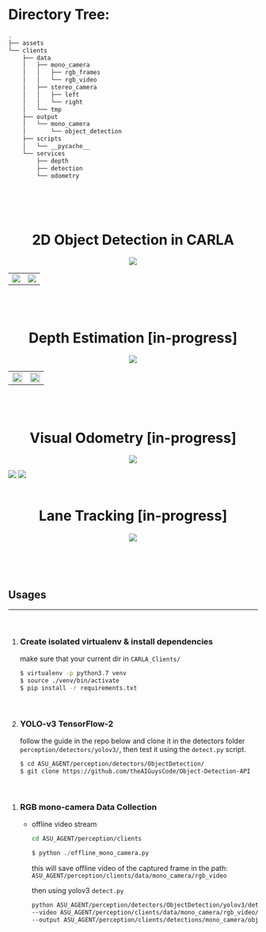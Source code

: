 
# Directory Tree:
```bash
.
├── assets
└── clients
    ├── data
    │   ├── mono_camera
    │   │   ├── rgb_frames
    │   │   └── rgb_video
    │   ├── stereo_camera
    │   │   ├── left
    │   │   └── right
    │   └── tmp
    ├── output
    │   └── mono_camera
    │       └── object_detection
    ├── scripts
    │   └── __pycache__
    └── services
        ├── depth
        ├── detection
        └── odometry
```
<br><br><br>

<h1 align="center">2D Object Detection in CARLA</h1>

<p align="center">
    <img src="./assets/doutput1.gif">
</p>
<table>
    <tr>
        <td><img src="./assets/det1.png"></td>
        <td><img src="./assets/det2.png"></td>
    </tr>
</table>
<br><br>


<h1 align="center">Depth Estimation [in-progress]</h1>

<p align="center">
    <img src="./assets/detection_with_depth.png">
</p>
<table>
    <tr>
        <td><img width="100%" src="./assets/depthmap.png"></td>
        <td><img  width="100%" src="./assets/disparity.png"></td>
    </tr>
</table>
<br><br>

<h1 align="center">Visual Odometry [in-progress]</h1>

<p align="center">
    <img src="./assets/trajectory.png">
</p>

<img src="./assets/sift_flann_matcher.png">
<img src="./assets/frame_shift.png">
<br><br>

<h1 align="center">Lane Tracking [in-progress]</h1>

<p align="center">
    <img src="./assets/lane_tracking.png">
</p>

<br><br><br>


## Usages
--------
<br>

1. ### Create isolated virtualenv & install dependencies
    make sure that your current dir in ```CARLA_Clients/```

    ```bash
    $ virtualenv -p python3.7 venv
    $ source ./venv/bin/activate
    $ pip install -r requirements.txt
    ```
<br>

2. ### YOLO-v3 TensorFlow-2
    follow the guide in the repo below and clone it in the detectors folder <br> ```perception/detectors/yolov3/```,  then test it using the ```detect.py``` script.

    ```bash
    $ cd ASU_AGENT/perception/detectors/ObjectDetection/
    $ git clone https://github.com/theAIGuysCode/Object-Detection-API
    ```
<br>

1. ### RGB mono-camera Data Collection
    - offline video stream
        ```bash
        cd ASU_AGENT/perception/clients
        ```
        ```python
        $ python ./offline_mono_camera.py
        ```
        this will save offline video of the captured frame in the path: 
        ```ASU_AGENT/perception/clients/data/mono_camera/rgb_video```
        <br>

        then using yolov3 ```detect.py```
        ```bash
        python ASU_AGENT/perception/detectors/ObjectDetection/yolov3/detect.py \
        --video ASU_AGENT/perception/clients/data/mono_camera/rgb_video/output.mp4 \
        --output ASU_AGENT/perception/clients/detections/mono_camera/object_detection/doutput1.mp4
        ```
    

